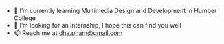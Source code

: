 - 🌱 I’m currently learning Multimedia Design and Development in Humber College
- 💞️ I’m looking for an internship, I hope this can find you well
- 📫 Reach me at dha.pham@gmail.com
